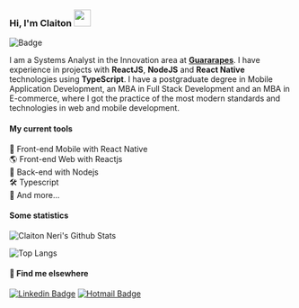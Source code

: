 ### Hi, I'm Claiton <img src="https://media.giphy.com/media/hvRJCLFzcasrR4ia7z/giphy.gif" width="30px">
![Badge](https://komarev.com/ghpvc/?username=claitonneri&color=green)

I am a Systems Analyst in the Innovation area at [**Guararapes**](https://www.guararapes.com.br). I have experience in projects with **ReactJS**, **NodeJS** and **React Native** technologies using **TypeScript**. I have a postgraduate degree in Mobile Application Development, an MBA in Full Stack Development and an MBA in E-commerce, where I got the practice of the most modern standards and technologies in web and mobile development.

#### My current tools
📲 Front-end Mobile with React Native  
🌎 Front-end Web with Reactjs  
📡 Back-end with Nodejs  
🛠️ Typescript  
🧰 And more...  

#### Some statistics
![Claiton Neri's Github Stats](https://github-readme-stats.vercel.app/api?username=claitonneri&count_private=true&show_icons=true&theme=radical&bg_color=ffffff&title_color=191919&text_color=4c4c4c&icon_color=2B7EC6)

![Top Langs](https://github-readme-stats.vercel.app/api/top-langs/?username=claitonneri&count_private=true&layout=compact&theme=radical&bg_color=ffffff&title_color=191919&text_color=4c4c4c&icon_color=2B7EC6)

#### 💬 Find me elsewhere
[![Linkedin Badge](https://img.shields.io/badge/-Linkedin-blue?style=for-the-badge&logo=Linkedin&logoColor=white&link=https://www.linkedin.com/in/claitonneri/)](https://www.linkedin.com/in/claitonneri/) 
[![Hotmail Badge](https://img.shields.io/badge/-claitonneri@hotmail.com-c14438?style=for-the-badge&logo=microsoftoutlook&color=blue&logoColor=white&link=mailto:claitonneri@hotmail.com)](mailto:claitonneri@hotmail.com)
